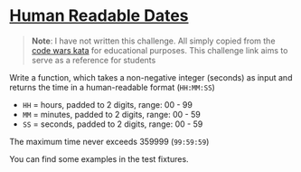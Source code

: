 # [Human Readable Dates](https://www.codewars.com/kata/52685f7382004e774f0001f7/)

> **Note**: I have not written this challenge. All simply copied from the [code wars kata](https://www.codewars.com/kata/52685f7382004e774f0001f7/) for educational purposes. This challenge link aims to serve as a reference for students

Write a function, which takes a non-negative integer (seconds) as input and returns the time in a human-readable format (`HH:MM:SS`)

- `HH` = hours, padded to 2 digits, range: 00 - 99
- `MM` = minutes, padded to 2 digits, range: 00 - 59
- `SS` = seconds, padded to 2 digits, range: 00 - 59

The maximum time never exceeds 359999 (`99:59:59`)

You can find some examples in the test fixtures.
